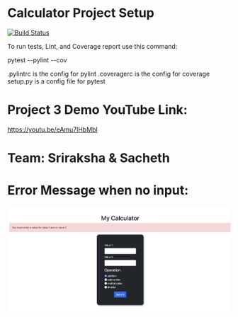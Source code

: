 # Calculator Project Setup
[![Build Status](https://app.travis-ci.com/kaw393939/calc2.svg?branch=main)](https://app.travis-ci.com/kaw393939/calc2)

To run tests, Lint, and Coverage report use this command:

pytest  --pylint --cov

.pylintrc is the config for pylint
.coveragerc is the config for coverage
setup.py is a config file for pytest
# Project 3 Demo YouTube Link:
https://youtu.be/eAmu7lHbMbI
# Team: Sriraksha & Sacheth
# Error Message when no input:
![img](https://github.com/SRIRAKSHA-SARATHI/calc2/blob/97813dad0ba05bfaf43c7590dba32efe8f48e9ba/Screen%20Shot%202021-12-16%20at%2011.40.19%20AM.png)
